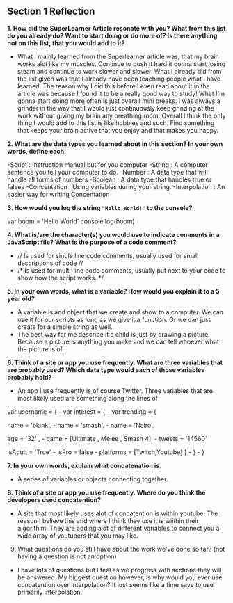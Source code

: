 ## Section 1 Reflection

**1. How did the SuperLearner Article resonate with you? What from this list do you already do? Want to start doing or do more of? Is there anything not on this list, that you would add to it?**
 
 - What I mainly learned from the Superlearner article was, that my brain works alot like my muscles. Continue to push it hard it gonna start losing steam and continue to work slower and slower. What I already did from the list given was that I already have been teaching people what I have learned. The reason why I did this before I even read about it in the article was because I found it to be a really good way to study! What I'm gonna start doing more often is just overall mini breaks. I was always a grinder in the way that I would just continuously keep grinding at the work without giving my brain any breathing room. Overall I think the only thing I would add to this list is like hobbies and such. Find something that keeps your brain active that you enjoy and that makes you happy.

**2. What are the data types you learned about in this section? In your own words, define each.**
 
 -Script : Instruction manual but for you computer
 -String : A computer sentence you tell your computer to do.
 -Number : A data type that will handle all forms of numbers
 -Boolean : A data type that handles true or falses
 -Concentation : Using variables during your string.
 -Interpolation : An easier way for writing Concentation
 
**3. How would you log the string `"Hello World!"` to the console?**

var boom = 'Hello World'
console.log(boom)

**4. What is/are the character(s) you would use to indicate comments in a JavaScript file? What is the purpose of a code comment?**

 -  // Is used for single line code comments, usually used for small descriptions of code //
 -  /* Is used for multi-line code comments, usually put next to your code to show how the script works. */

**5. In your own words, what is a variable? How would you explain it to a 5 year old?**

 - A variable is and object that we create and show to a computer. We can use it for our scripts as long as we give it a function. Or we can just create for a simple string as well.
 - The best way for me describe it a child is just by drawing a picture. Because a picture is anything you make and we can tell whoever what the picture is of.

**6. Think of a site or app you use frequently. What are three variables that are probably used? Which data type would each of those variables probably hold?**

 - An app I use frequently is of course Twitter. Three variables that are most likely used are something along the lines of
 
 var username = {       -          var interest = {                     -               var trending = { 
 
 name = 'blank',        -          name = 'smash',                       -              name = 'Nairo',
 
 age = '32' ,          -           game = [Ultimate , Melee , Smash 4],      -          tweets = '14560'
 
 isAdult = 'True'        -         isPro = false                       -                platforms = [Twitch,Youtube]
 }                   -             }                                -                   }

**7. In your own words, explain what concatenation is.**

 - A series of variables or objects connecting together.

**8. Think of a site or app you use frequently. Where do you think the developers used concatention?**

 - A site that most likely uses alot of concatention is within youtube. The reason I believe this and where I think they use it is wiithin their algorithim. They are adding alot of different variables to connect you a wide array of youtubers that you may like.

9. What questions do you still have about the work we've done so far? (not having a question is not an option)
 
 - I have lots of questions but I feel as we progress with sections they will be answered. My biggest question however, is why would you ever use concatention over interpolation? It just seems like a time save to use primarily interpolation.
